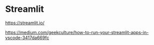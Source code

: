 # Streamlit


https://streamlit.io/


https://medium.com/geekculture/how-to-run-your-streamlit-apps-in-vscode-3417da669fc
